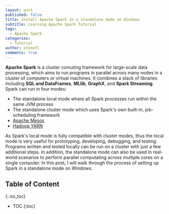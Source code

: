 ```yaml
---
layout: post
published: false
title: Install Apache Spark in a standalone mode on Windows
subtitle: Learning Apache Spark Tutorial
tags:
  - Apache Spark
categories:
  - Tutorial
author: stonefl
comments: true
---
```

**Apache Spark** is a cluster comuting framework for large-scale data processing, which aims to run programs in parallel across many nodes in a cluster of computers or virtual machines. It comibnes a stack of libraries including **SQL and DataFrames**, **MLlib**, **GraphX**, and **Spark Streaming**. Spark can run in four modes:
- The standalone local mode where all Spark processes run within the same JVM process
- The standalone cluster mode which uses Spark's own built-in, job-scheduling framework
- [Apache Mesos](https://mesos.apache.org/)
- [Hadoop YARN](https://hadoop.apache.org/docs/current/hadoop-yarn/hadoop-yarn-site/YARN.html)

As Spark's local mode is fully compatible with cluster modes, thus the local mode is very useful for prototyping, developing, debugging, and testing. Programs written and tested locally can be run on a cluster with just a few additional steps. In addition, the standalone mode can also be used in real-world scenarios to perform parallel computating across multiple cores on a single computer. In this post, I will walk through the process of setting up Spark in a standalone mode on Windows. 
<!--more-->

## Table of Content
{:.no_toc}

* TOC
{:toc}

